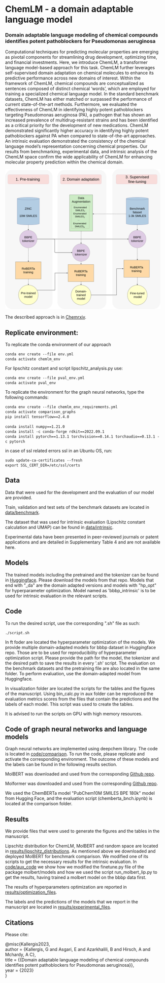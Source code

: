 # ChemLM - a domain adaptable language model

### Domain adaptable language modeling of chemical compounds identifies potent pathoblockers for Pseudomonas aeruginosa

Computational techniques for predicting molecular properties are emerging as pivotal components for streamlining drug development, optimizing
time, and financial investments. Here, we introduce ChemLM, a transformer language model-based approach for this task. ChemLM further
leverages self-supervised domain adaptation on chemical molecules to enhance its predictive performance across new domains of interest.
Within the framework of ChemLM, chemical compounds are conceptualized as sentences composed of distinct chemical ‘words’, which are
employed for training a specialized chemical language model. In the standard benchmark datasets, ChemLM has either matched or surpassed
the performance of current state-of-the-art methods. Furthermore, we evaluated the effectiveness of ChemLM in identifying highly potent
pathoblockers targeting Pseudomonas aeruginosa (PA), a pathogen that has shown an increased prevalence of multidrug-resistant strains and has
been identified as a critical priority for the development of new medications. ChemLM demonstrated significantly higher accuracy in identifying
highly potent pathoblockers against PA when compared to state-of-the-art approaches. An intrinsic evaluation demonstrated the consistency of
the chemical language model’s representation concerning chemical properties. Our results from benchmarking, experimental data, and intrinsic
analysis of the ChemLM space confirm the wide applicability of ChemLM for enhancing molecular property prediction within the chemical domain.

![Image](/Figures/Chemlm_overview.png)	

The described approach is in [Chemrxiv](https://chemrxiv.org/engage/chemrxiv/article-details/657cb14de9ebbb4db9fa0e13).

## Replicate environment:
To replicate the conda environment of our approach
```
conda env create --file env.yml
conda activate chemlm_env
```

For lipschitz constant and script lipschitz_analysis.py use:
```
conda env create --file pval_env.yml
conda activate pval_env
```


To replicate the environment for the graph neural networks, type the following commands:
```
conda env create --file chemlm_env_requirements.yml
conda activate comparison_graphs
pip install tensorflow==2.4.0

conda install numpy==1.21.0
conda install -c conda-forge rdkit==2022.09.1
conda install pytorch==1.13.1 torchvision==0.14.1 torchaudio==0.13.1 -c pytorch 
```

in case of ssl related errors ssl in an Ubuntu OS, run:
```
sudo update-ca-certificates --fresh
export SSL_CERT_DIR=/etc/ssl/certs
```

## Data
Data that were used for the development and the evaluation of our model are provided.

Train, validation and test sets of the benchmark datasets are located in [data/benchmark](https://github.com/hzi-bifo/ChemLM/tree/main/data/benchmark).

The dataset that was used for intrinsic evaluation (Lipschitz constant calculation and UMAP) can be found in [data/intrinsic](https://github.com/hzi-bifo/ChemLM/tree/main/data/intrinsic).

Experimental data have been presented in peer-reviewed journals or patent applications and are detailed in Supplementary Table 4 and are not available here.

## Models 
The trained models including the pretrained and the tokenizer can be found in [Huggingface](https://huggingface.co/gkallergis).
Please download the models from that repo. 
Models that end with "_da" are the domain adapted versions and models with "hp_opt" for hyperparameter optimization. Model named as 'bbbp_intrinsic' is to be used for intrinsic evaluation in the relevant scripts. 


## Code
To run the desired script, use the corresponding ".sh" file as such:
```
./script.sh
```

In ft foder are located the hyperparameter optimization of the models. We provide multiple domain-adapted models for bbbp dataset in Huggingface repo. Those are to be used for reproducibility of hyperparameter optimization script. Please provide the path for the model, the tokenizer and the desired path to save the results in every '.sh' script.
 The evaluation on the benchmark datasets and the pretraining file are also located in the same folder. To perform evaluation, use the domain-adapted model from Huggingface. 

In visualization folder are located the scripts for the tables and the figures of the manuscript. 
Using bin_calc.py in aux folder can be reproduced the evaluation metrics scores from the files that contain the predictions and the labels of each model. This script was used to create the tables. 

It is advised to run the scripts on GPU with high memory resources.


## Code of graph neural networks and language models

Graph neural networks are implemented using deepchem library. The code is located in [code/comparison](https://github.com/hzi-bifo/ChemLM/tree/main/code/comparison). To run the code, please replicate and activate the corresponding environment. The outcome of these models and the labels can be found in the following results section. 

MolBERT was downloaded and used from the corresponding  [Github repo](https://github.com/BenevolentAI/MolBERT).

Molformer was downloaded and used from the corresponding  [Github repo](https://github.com/IBM/molformer).

We used the ChemBERTa model "PubChem10M SMILES BPE 180k" model from Hugging Face, and the evaluation script (chemberta_bnch.ipynb) is located at the comparison folder.

## Results
We provide files that were used to generate the figures and the tables in the manuscript. 

Lipschitz distribution for ChemLM, MolBERT and random space are located in [results/lipschitz_distributions](https://github.com/hzi-bifo/ChemLM/tree/main/results/lipschitz_distributions). As mentioned above we downloaded and deployed MolBERT for benchmark comparison. We modified one of its scripts to get the necessary results for the intrinsic evaluation. In  [code/aux_code](https://github.com/hzi-bifo/ChemLM/tree/main/code/aux_code) we show how we modified the finetune.py file of the package molbert/models and how we used the script run_molbert_lip.py to get the results, having trained a molbert model on the bbbp data first. 

The results of hyperparameters optimization are reported in [results/optimization_files](https://github.com/hzi-bifo/ChemLM/tree/main/results/optimization_files).

The labels and the predictions of the models that we report in the manuscript are located in [results/experimental_files](https://github.com/hzi-bifo/ChemLM/tree/main/results/experimental_files).

## Citations

Please cite:

@misc{Kallergis2023,    
author = {Kallergis, G and Asgari, E and Azarkhalili, B and Hirsch, A and Mchardy, A C},   
title = {{Domain adaptable language modeling of chemical compounds identifies potent pathoblockers for Pseudomonas aeruginosa}},    
year = {2023}    
}
